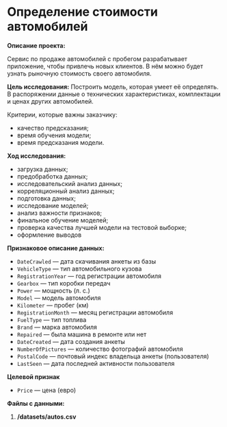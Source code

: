 # Определение стоимости автомобилей


**Описание проекта:**

Сервис по продаже автомобилей с пробегом разрабатывает приложение, чтобы привлечь новых клиентов. В нём можно будет узнать рыночную стоимость своего автомобиля. 

**Цель исследования:**
Построить модель, которая умеет её определять. В распоряжении данные о технических характеристиках, комплектации и ценах других автомобилей.

Критерии, которые важны заказчику:
* качество предсказания;
* время обучения модели;
* время предсказания модели.

**Ход исследования:**

* загрузка данных;
* предобработка данных;
* исследовательский анализ данных;
* корреляционный анализ данных;
* подготовка данных;
* исследование моделей;
* анализ важности признаков;
* финальное обучение моделей;
* проверка качества лучшей модели на тестовой выборке;
* оформление выводов

**Признаковое описание данных:**

* `DateCrawled` — дата скачивания анкеты из базы
* `VehicleType` — тип автомобильного кузова
* `RegistrationYear` — год регистрации автомобиля
* `Gearbox` — тип коробки передач
* `Power` — мощность (л. с.)
* `Model` — модель автомобиля
* `Kilometer` — пробег (км)
* `RegistrationMonth` — месяц регистрации автомобиля
* `FuelType` — тип топлива
* `Brand` — марка автомобиля
* `Repaired` — была машина в ремонте или нет
* `DateCreated` — дата создания анкеты
* `NumberOfPictures` — количество фотографий автомобиля
* `PostalCode` — почтовый индекс владельца анкеты (пользователя)
* `LastSeen` — дата последней активности пользователя

 **Целевой признак**
* `Price` — цена (евро)

**Файлы с данными:**

1.    **/datasets/autos.csv**
